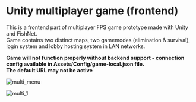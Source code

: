 # Unity multiplayer game (frontend)
This is a frontend part of multiplayer FPS game prototype made with Unity and FishNet.\
Game contains two distinct maps, two gamemodes (elimination & survival), login system and lobby hosting system in LAN networks.

**Game will not function properly without backend support - connection config available in Assets/Config/game-local.json file.   
The default URL may not be active**

![multi_menu](https://github.com/marcijay/Multiplayer_unity_game/assets/62373202/38822085-c62f-49af-97e4-eeeaae3c40ef)


![multi_1](https://github.com/marcijay/Multiplayer_unity_game/assets/62373202/905e14e5-443f-4cdb-bed1-c462a324af2e)
